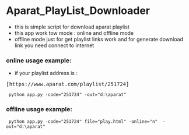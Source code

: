 # Aparat_PlayList_Downloader
- this is simple script for download aparat playlist 
- this app work tow mode : online and offline mode
- offline mode just for get playlist links work
  and for generate download link you need connect to internet  
  
  
 ### online usage example:
- if your playlist address is : 
<pre>[https://www.aparat.com/playlist/251724]</pre>
<pre><code> python app.py -code="251724" -out="d:\aparat"</code></pre>
 ### offline usage example:
 <pre><code> python app.py -code="251724" file="play.html" -online="n"  -out="d:\aparat"</code></pre>   
 
